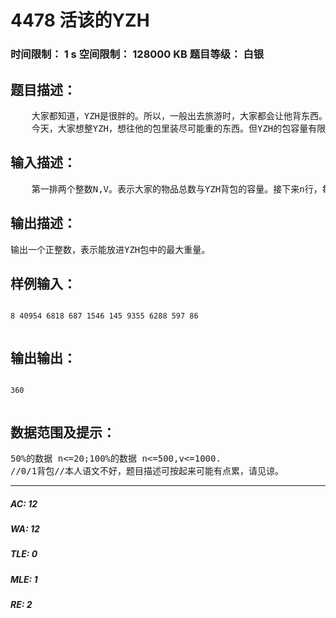 # 4478 活该的YZH   
### 时间限制： 1 s     空间限制： 128000 KB     题目等级： 白银  
## 题目描述：  

<pre>
    大家都知道，YZH是很胖的。所以，一般出去旅游时，大家都会让他背东西。但是YZH只会背一个包，所以大家都会把自己的东西塞进YZH的包中。  
    今天，大家想整YZH，想往他的包里装尽可能重的东西。但YZH的包容量有限，只能最多装体积和为V的东西。大家想让你设计一个方案，在总体积不超过V的情况下使往YZH背包里装的东西的重量最大。
</pre>
  
  
## 输入描述：  

<pre>
    第一排两个整数N,V。表示大家的物品总数与YZH背包的容量。接下来n行，每行两个正整数w[i],v[i],分别是第i样物品的重量与体积。
</pre>
  
  
## 输出描述：  

<pre>
输出一个正整数，表示能放进YZH包中的最大重量。
</pre>
  
  
## 样例输入：  

<pre><code>
8 40954 6818 687 1546 145 9355 6288 597 86  

</code></pre>
  
  
## 输出输出：  

<pre><code>
360  

</code></pre>
  
  
## 数据范围及提示：  

<pre>
50%的数据 n<=20;100%的数据 n<=500,v<=1000.  
//0/1背包//本人语文不好，题目描述可按起来可能有点累，请见谅。
</pre>
  
  
***  

##### AC: 12  
##### WA: 12  
##### TLE: 0  
##### MLE: 1  
##### RE: 2  
